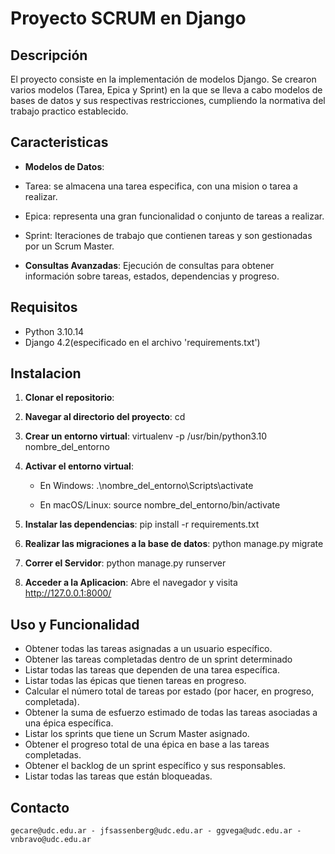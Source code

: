 # Proyecto SCRUM en Django

## Descripción
El proyecto consiste en la implementación de modelos Django. Se crearon varios modelos (Tarea, Epica y Sprint) en la que se lleva a cabo modelos de bases de datos y sus respectivas restricciones, cumpliendo la normativa del trabajo practico establecido.

## Caracteristicas
- **Modelos de Datos**:
- Tarea: se almacena una tarea especifica, con una mision o tarea a realizar.
- Epica: representa una gran funcionalidad o conjunto de tareas a realizar.
- Sprint: Iteraciones de trabajo que contienen tareas y son gestionadas por un Scrum Master.

- **Consultas Avanzadas**: Ejecución de consultas para obtener información sobre tareas, estados, dependencias y progreso.

## Requisitos

- Python 3.10.14
- Django 4.2(especificado en el archivo 'requirements.txt')

## Instalacion

1. **Clonar el repositorio**:

2. **Navegar al directorio del proyecto**:
    cd

3. **Crear un entorno virtual**:
    virtualenv -p /usr/bin/python3.10 nombre_del_entorno

4. **Activar el entorno virtual**:

    - En Windows: .\nombre_del_entorno\Scripts\activate

    - En macOS/Linux: source nombre_del_entorno/bin/activate

5. **Instalar las dependencias**:
    pip install -r requirements.txt

6. **Realizar las migraciones a la base de datos**:
    python manage.py migrate

7. **Correr el Servidor**:
    python manage.py runserver

8. **Acceder a la Aplicacion**:
    Abre el navegador y visita http://127.0.0.1:8000/

## Uso y Funcionalidad
- Obtener todas las tareas asignadas a un usuario específico.
- Obtener las tareas completadas dentro de un sprint determinado
- Listar todas las tareas que dependen de una tarea específica.
- Listar todas las épicas que tienen tareas en progreso.
- Calcular el número total de tareas por estado (por hacer, en progreso, completada).
- Obtener la suma de esfuerzo estimado de todas las tareas asociadas a una épica específica.
- Listar los sprints que tiene un Scrum Master asignado.
- Obtener el progreso total de una épica en base a las tareas completadas.
- Obtener el backlog de un sprint específico y sus responsables.
- Listar todas las tareas que están bloqueadas.

## Contacto
    gecare@udc.edu.ar - jfsassenberg@udc.edu.ar - ggvega@udc.edu.ar - vnbravo@udc.edu.ar